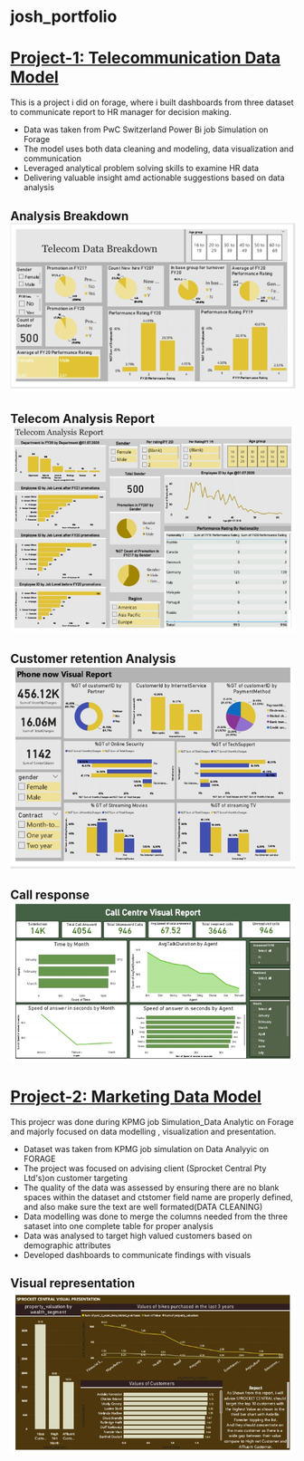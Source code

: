 # josh_portfolio

# [Project-1: Telecommunication Data Model](https://github.com/ajeebs/josh_portfolio/edit/main/README.md)

This is a project i did on forage, where i built dashboards from three dataset to
communicate report to HR manager for decision making.
 - Data was taken from PwC Switzerland Power Bi job Simulation on Forage
 - The model uses both data cleaning and modeling, data visualization and communication
 - Leveraged analytical problem solving skills to examine HR data
 - Delivering valuable insight amd actionable suggestions based on data analysis

## Analysis Breakdown ![](Screenshot_20230917-213243.png)

## Telecom Analysis Report ![](Screenshot_20230917-213258.png)

## Customer retention Analysis ![](Screenshot_20230917-213139.png)

## Call response ![](Screenshot_20230917-213115.png)

# [Project-2: Marketing Data Model](https://github.com/ajeebs/josh_portfolio/edit/main/README.md)

This projecr was done during KPMG job Simulation_Data Analytic on Forage and majorly focused on 
data modelling , visualization and presentation.
 - Dataset was taken from KPMG job simulation on Data Analyyic on FORAGE
 - The project was focused on advising client (Sprocket Central Pty Ltd's)on customer targeting
 - The quality of the data was assessed by ensuring there are no blank spaces within the dataset and ctstomer field name are properly defined, and also make sure the text are well formated(DATA CLEANING)
 - Data modelling was done to merge the columns needed from the three sataset into one complete table for proper analysis
 - Data was analysed to target high valued customers based on demographic attributes
 - Developed dashboards to communicate findings with visuals

## Visual representation ![](Screenshot_20231001-134507.png)
